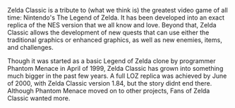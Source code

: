Zelda Classic is a tribute to (what we think is) the greatest video game of all time: Nintendo's The Legend of Zelda. It has been developed into an exact replica of the NES version that we all know and love. Beyond that, Zelda Classic allows the development of new quests that can use either the traditional graphics or enhanced graphics, as well as new enemies, items, and challenges.

Though it was started as a basic Legend of Zelda clone by programmer Phantom Menace in April of 1999, Zelda Classic has grown into something much bigger in the past few years. A full LOZ replica was achieved by June of 2000, with Zelda Classic version 1.84, but the story didnt end there. Although Phantom Menace moved on to other projects, Fans of Zelda Classic wanted more.
